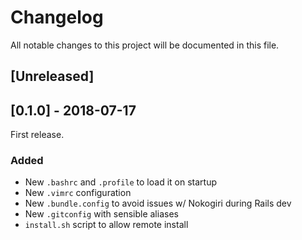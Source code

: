 # Changelog

All notable changes to this project will be documented in this file.

## [Unreleased]


## [0.1.0] - 2018-07-17

First release.

### Added

- New `.bashrc` and `.profile` to load it on startup
- New `.vimrc` configuration
- New `.bundle.config` to avoid issues w/ Nokogiri during Rails dev
- New `.gitconfig` with sensible aliases
- `install.sh` script to allow remote install

